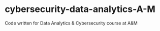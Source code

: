 # cybersecurity-data-analytics-A-M
Code written for Data Analytics &amp; Cybersecurity course at A&amp;M
